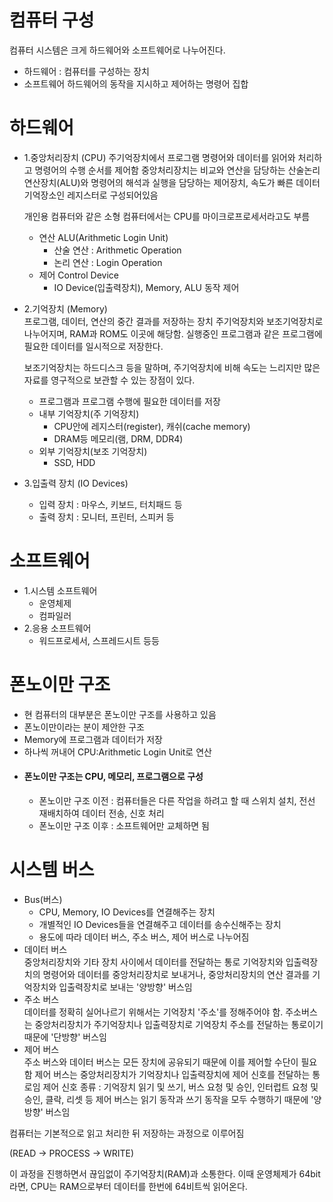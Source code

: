 # 컴퓨터 구성

컴퓨터 시스템은 크게 하드웨어와 소프트웨어로 나누어진다.
- 하드웨어 : 컴퓨터를 구성하는 장치
- 소프트웨어 하드웨어의 동작을 지시하고 제어하는 명령어 집합

# 하드웨어
- 1.중앙처리장치 (CPU)
  주기억장치에서 프로그램 명령어와 데이터를 읽어와 처리하고 명령어의 수행 순서를 제어함 중앙처리장치는 비교와 연산을 담당하는 산술논리연산장치(ALU)와 명령어의 해석과 실행을 담당하는     제어장치, 속도가 빠른 데이터 기억장소인 레지스터로 구성되어있음

  개인용 컴퓨터와 같은 소형 컴퓨터에서는 CPU를 마이크로프로세서라고도 부름
  - 연산 ALU(Arithmetic Login Unit)
    - 산술 연산 : Arithmetic Operation
    - 논리 연산 : Login Operation
  - 제어 Control Device
    - IO Device(입출력장치), Memory, ALU 동작 제어
- 2.기억장치 (Memory)   
  프로그램, 데이터, 연산의 중간 결과를 저장하는 장치
  주기억장치와 보조기억장치로 나누어지며, RAM과 ROM도 이곳에 해당함. 실행중인 프로그램과 같은 프로그램에 필요한 데이터를 일시적으로 저장한다.

  보조기억장치는 하드디스크 등을 말하며, 주기억장치에 비해 속도는 느리지만 많은 자료를 영구적으로 보관할 수 있는 장점이 있다.
  - 프로그램과 프로그램 수행에 필요한 데이터를 저장
  - 내부 기억장치(주 기억장치)
    - CPU안에 레지스터(register), 캐쉬(cache memory)
    - DRAM등 메모리(램, DRM, DDR4)
  - 외부 기억장치(보조 기억장치)
    - SSD, HDD
- 3.입출력 장치 (IO Devices)
  - 입력 장치 : 마우스, 키보드, 터치패드 등
  - 출력 장치 : 모니터, 프린터, 스피커 등

# 소프트웨어
- 1.시스템 소프트웨어
  - 운영체제
  - 컴파일러
- 2.응용 소프트웨어
  - 워드프로세서, 스프레드시트 등등

# 폰노이만 구조
- 현 컴퓨터의 대부분은 폰노이만 구조를 사용하고 있음
- 폰노이만이라는 분이 제안한 구조
- Memory에 프로그램과 데이터가 저장
- 하나씩 꺼내어 CPU:Arithmetic Login Unit로 연산
- #### 폰노이만 구조는 CPU, 메모리, 프로그램으로 구성
  - 폰노이만 구조 이전 : 컴퓨터들은 다른 작업을 하려고 할 때 스위치 설치, 전선 재배치하여 데이터 전송, 신호 처리
  - 폰노이만 구조 이후 : 소프트웨어만 교체하면 됨

# 시스템 버스
  - Bus(버스)
    - CPU, Memory, IO Devices를 연결해주는 장치
    - 개별적인 IO Devices들을 연결해주고 데이터를 송수신해주는 장치
    - 용도에 따라 데이터 버스, 주소 버스, 제어 버스로 나누어짐
  - 데이터 버스   
    중앙처리장치와 기타 장치 사이에서 데이터를 전달하는 통로
    기억장치와 입출력장치의 명령어와 데이터를 중앙처리장치로 보내거나, 중앙처리장치의 연산 결과를 기억장치와 입출력장치로 보내는 '양방향' 버스임
  - 주소 버스   
    데이터를 정확히 실어나르기 위해서는 기억장치 '주소'를 정해주어야 함.
    주소버스는 중앙처리장치가 주기억장치나 입출력장치로 기억장치 주소를 전달하는 통로이기 때문에 '단방향' 버스임
  - 제어 버스   
    주소 버스와 데이터 버스는 모든 장치에 공유되기 때문에 이를 제어할 수단이 필요함
    제어 버스는 중앙처리장치가 기억장치나 입출력장치에 제어 신호를 전달하는 통로임
    제어 신호 종류 : 기억장치 읽기 및 쓰기, 버스 요청 및 승인, 인터럽트 요청 및 승인, 클락, 리셋 등
    제어 버스는 읽기 동작과 쓰기 동작을 모두 수행하기 때문에 '양방향' 버스임
  
컴퓨터는 기본적으로 읽고 처리한 뒤 저장하는 과정으로 이루어짐

(READ → PROCESS → WRITE)

이 과정을 진행하면서 끊임없이 주기억장치(RAM)과 소통한다. 이때 운영체제가 64bit라면, CPU는 RAM으로부터 데이터를 한번에 64비트씩 읽어온다.
